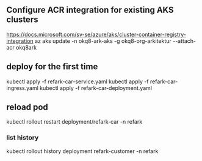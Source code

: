 ## Configure ACR integration for existing AKS clusters
https://docs.microsoft.com/sv-se/azure/aks/cluster-container-registry-integration
az aks update -n okq8-ark-aks -g okq8-org-arkitektur --attach-acr okq8ark

## deploy for the first time
kubectl apply -f refark-car-service.yaml
kubectl apply -f refark-car-ingress.yaml
kubectl apply -f refark-car-deployment.yaml


## reload pod
kubectl rollout restart deployment/refark-car -n refark

### list history
kubectl rollout history deployment refark-customer -n refark
